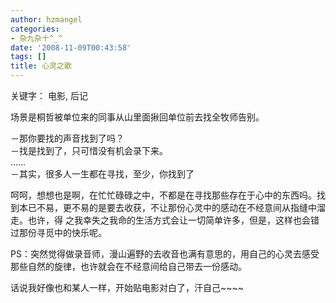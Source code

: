 ```yaml
---
author: hzmangel
categories:
- 杂九杂十^_^
date: '2008-11-09T00:43:58'
tags: []
title: 心灵之歌
---
```

关键字： 电影, 后记

场景是桐哲被单位来的同事从山里面揪回单位前去找全牧师告别。

－那你要找的声音找到了吗？  
－找是找到了，只可惜没有机会录下来。  
……  
－其实，很多人一生都在寻找，至少，你找到了

呵呵，想想也是啊，在忙忙碌碌之中，不都是在寻找那些存在于心中的东西吗。找到本已不易，更不易的是要去收获，不让那份心灵中的感动在不经意间从指缝中溜走。也许，得
之我幸失之我命的生活方式会让一切简单许多，但是，这样也会错过那份寻觅中的快乐呢。

PS：突然觉得做录音师，漫山遍野的去收音也满有意思的，用自己的心灵去感受那些自然的旋律，也许就会在不经意间给自己带去一份感动。

话说我好像也和某人一样，开始贴电影对白了，汗自己~~~~